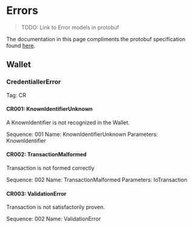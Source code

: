 # Errors

> TODO: Link to Error models in protobuf

The documentation in this page compliments the protobuf specification found [here](#).

## Wallet

### CredentiallerError

Tag: CR

#### CR001: KnownIdentifierUnknown

A KnownIdentifier is not recognized in the Wallet.

Sequence: 001
Name: KnownIdentifierUnknown
Parameters: KnownIdentifier

#### CR002: TransactionMalformed

Transaction is not formed correctly

Sequence: 002
Name: TransactionMalformed
Parameters: IoTransaction

#### CR003: ValidationError

Transaction is not satisfactorily proven.

Sequence: 002
Name: ValidationError